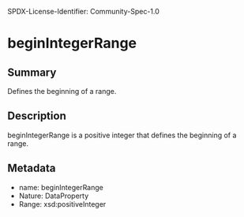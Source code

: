 SPDX-License-Identifier: Community-Spec-1.0

# beginIntegerRange

## Summary

Defines the beginning of a range.

## Description

beginIntegerRange is a positive integer that defines the beginning of a range.

## Metadata

- name: beginIntegerRange
- Nature: DataProperty
- Range: xsd:positiveInteger

